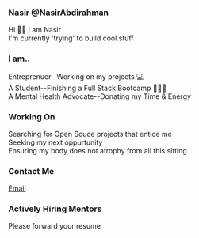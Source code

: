 ### Nasir @NasirAbdirahman
Hi 👋🏾 I am Nasir<br>
I'm currently 'trying' to build cool stuff

### I am..

Entreprenuer--Working on my projects 💻<br>
A Student--Finishing a Full Stack Bootcamp 👨🏾‍🎓<br>
A Mental Health Advocate--Donating my Time & Energy<br>


### Working On

Searching for Open Souce projects that entice me<br>
Seeking my next oppurtunity<br>
Ensuring my body does not atrophy from all this sitting<br>


### Contact Me
[Email](mailto:nasir.a.abdirahman@outlook.com)

### Actively Hiring Mentors
Please forward your resume 
